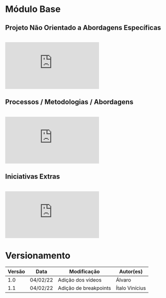 # Módulo Base

## Projeto Não Orientado a Abordagens Específicas

<br/>
<iframe class="release-video" src="https://www.youtube.com/embed/5NcT44FWfZE" title="YouTube video player" frameborder="0" allow="accelerometer; autoplay; clipboard-write; encrypted-media; gyroscope; picture-in-picture" allowfullscreen></iframe>
<br/>

## Processos / Metodologias / Abordagens

<br/>
<iframe class="release-video" src="https://www.youtube.com/embed/l8euKtAe2IY" title="YouTube video player" frameborder="0" allow="accelerometer; autoplay; clipboard-write; encrypted-media; gyroscope; picture-in-picture" allowfullscreen></iframe>
<br/>

## Iniciativas Extras

<br/>
<iframe class="release-video" src="https://www.youtube.com/embed/w_Ton-SwaQE" title="YouTube video player" frameborder="0" allow="accelerometer; autoplay; clipboard-write; encrypted-media; gyroscope; picture-in-picture" allowfullscreen></iframe>
<br/>

# Versionamento

Versão | Data | Modificação | Autor(es) |
|--|--|--|--|
| 1.0 | 04/02/22 | Adição dos vídeos | Álvaro |
| 1.1 | 04/02/22 | Adição de breakpoints | Ítalo Vinícius |
